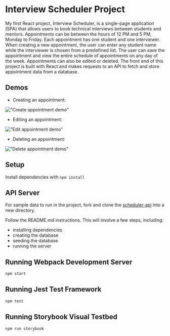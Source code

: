 # Interview Scheduler Project
My first React project, Interview Scheduler, is a single-page application (SPA) that allows users to book technical interviews between students and mentors. Appointments can be between the hours of 12 PM and 5 PM, Monday to Friday. Each appointment has one student and one interviewer. When creating a new appointment, the user can enter any student name while the interviewer is chosen from a predefined list. The user can save the appointment and view the entire schedule of appointments on any day of the week. Appointments can also be edited or deleted. The front end of this project is built with React and makes requests to an API to fetch and store appointment data from a database.

## Demos
* Creating an appointment:

!["Create appointment demo"](https://github.com/amyleblanc/scheduler/blob/master/docs/create_appointment.gif)

* Editing an appointment:

!["Edit appointment demo"](https://github.com/amyleblanc/scheduler/blob/master/docs/edit_appointment.gif)

* Deleting an appointment:

!["Delete appointment demo"](https://github.com/amyleblanc/scheduler/blob/master/docs/delete_appointment.gif)

## Setup

Install dependencies with `npm install`

## API Server

For sample data to run in the project, fork and clone the [scheduler-api](https://github.com/lighthouse-labs/scheduler-api) into a new directory.

Follow the README.md instructions. This will involve a few steps, including:
* installing dependencies
* creating the database
* seeding the database
* running the server

## Running Webpack Development Server

```sh
npm start
```

## Running Jest Test Framework

```sh
npm test
```

## Running Storybook Visual Testbed

```sh
npm run storybook
```
